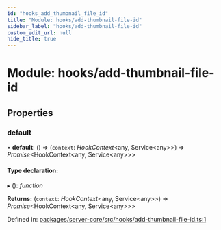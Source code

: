 ```yaml
---
id: "hooks_add_thumbnail_file_id"
title: "Module: hooks/add-thumbnail-file-id"
sidebar_label: "hooks/add-thumbnail-file-id"
custom_edit_url: null
hide_title: true
---
```


# Module: hooks/add-thumbnail-file-id

## Properties

### default

• **default**: () => (`context`: *HookContext*<any, Service<any\>\>) => *Promise*<HookContext<any, Service<any\>\>\>

#### Type declaration:

▸ (): *function*

**Returns:** (`context`: *HookContext*<any, Service<any\>\>) => *Promise*<HookContext<any, Service<any\>\>\>

Defined in: [packages/server-core/src/hooks/add-thumbnail-file-id.ts:1](https://github.com/xr3ngine/xr3ngine/blob/7e8e151f1/packages/server-core/src/hooks/add-thumbnail-file-id.ts#L1)
